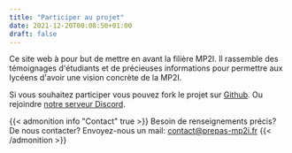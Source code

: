 ```yaml
---
title: "Participer au projet"
date: 2021-12-20T00:08:50+01:00
draft: false
---
```


Ce site web à pour but de mettre en avant la filière MP2I.
Il rassemble des témoignages d'étudiants et de précieuses informations pour permettre aux lycéens d'avoir une vision concrète de la MP2I.

Si vous souhaitez participer vous pouvez fork le projet sur [Github](https://github.com/prepas-mp2i/prepas-mp2i.github.io).
Ou rejoindre [notre serveur Discord](https://discord.gg/w4ugrWy84W).

{{< admonition info "Contact" true >}}
Besoin de renseignements précis? De nous contacter? Envoyez-nous un mail: [contact@prepas-mp2i.fr](mailto:contact@prepas-mp2i.fr)
{{< /admonition >}}
